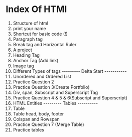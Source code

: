 # Index Of HTMl

1. Structure of html
2. print your name
3. Shortcut for basic code (!)
4. Paragraph tag
5. Break tag and Horizontal Ruler
6. A project
7. Heading Tag
8. Anchor Tag (Add link)
9. Image tag 
10. Different Types of tags
---------    Delta Start   -----------
1. Unordered and Ordered List
2. Practice Question 2
3. Practice Question 3(Create Portfolio)
4. Div, span, Subscript and Superscript Tag
5. Practice Question 4 & 5 & 6(Subscript and Superscript)
6. HTML Entities
--------- Tables ----------
1. Table 
2. Table head, body, footer
3. Colspan and Rowspan
4. Practice Question 7 (Merge Table)
5. Practice tables